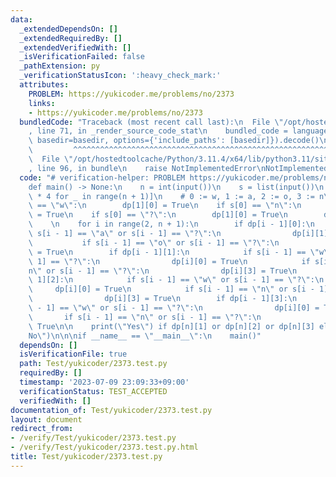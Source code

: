 ```yaml
---
data:
  _extendedDependsOn: []
  _extendedRequiredBy: []
  _extendedVerifiedWith: []
  _isVerificationFailed: false
  _pathExtension: py
  _verificationStatusIcon: ':heavy_check_mark:'
  attributes:
    PROBLEM: https://yukicoder.me/problems/no/2373
    links:
    - https://yukicoder.me/problems/no/2373
  bundledCode: "Traceback (most recent call last):\n  File \"/opt/hostedtoolcache/Python/3.11.4/x64/lib/python3.11/site-packages/onlinejudge_verify/documentation/build.py\"\
    , line 71, in _render_source_code_stat\n    bundled_code = language.bundle(stat.path,\
    \ basedir=basedir, options={'include_paths': [basedir]}).decode()\n          \
    \         ^^^^^^^^^^^^^^^^^^^^^^^^^^^^^^^^^^^^^^^^^^^^^^^^^^^^^^^^^^^^^^^^^^^^^^^^^^^^^^^^^\n\
    \  File \"/opt/hostedtoolcache/Python/3.11.4/x64/lib/python3.11/site-packages/onlinejudge_verify/languages/python.py\"\
    , line 96, in bundle\n    raise NotImplementedError\nNotImplementedError\n"
  code: "# verification-helper: PROBLEM https://yukicoder.me/problems/no/2373\n\n\
    def main() -> None:\n    n = int(input())\n    s = list(input())\n    dp = [[False]\
    \ * 4 for _ in range(n + 1)]\n    # 0 := w, 1 := a, 2 := o, 3 := n\n    if s[0]\
    \ == \"w\":\n        dp[1][0] = True\n    if s[0] == \"n\":\n        dp[1][3]\
    \ = True\n    if s[0] == \"?\":\n        dp[1][0] = True\n        dp[1][3] = True\n\
    \    \n    for i in range(2, n + 1):\n        if dp[i - 1][0]:\n            if\
    \ s[i - 1] == \"a\" or s[i - 1] == \"?\":\n                dp[i][1] = True\n \
    \           if s[i - 1] == \"o\" or s[i - 1] == \"?\":\n                dp[i][2]\
    \ = True\n        if dp[i - 1][1]:\n            if s[i - 1] == \"w\" or s[i -\
    \ 1] == \"?\":\n                dp[i][0] = True\n            if s[i - 1] == \"\
    n\" or s[i - 1] == \"?\":\n                dp[i][3] = True\n        if dp[i -\
    \ 1][2]:\n            if s[i - 1] == \"w\" or s[i - 1] == \"?\":\n           \
    \     dp[i][0] = True\n            if s[i - 1] == \"n\" or s[i - 1] == \"?\":\n\
    \                dp[i][3] = True\n        if dp[i - 1][3]:\n            if s[i\
    \ - 1] == \"w\" or s[i - 1] == \"?\":\n                dp[i][0] = True\n     \
    \       if s[i - 1] == \"n\" or s[i - 1] == \"?\":\n                dp[i][3] =\
    \ True\n\n    print(\"Yes\") if dp[n][1] or dp[n][2] or dp[n][3] else print(\"\
    No\")\n\n\nif __name__ == \"__main__\":\n    main()"
  dependsOn: []
  isVerificationFile: true
  path: Test/yukicoder/2373.test.py
  requiredBy: []
  timestamp: '2023-07-09 23:09:33+09:00'
  verificationStatus: TEST_ACCEPTED
  verifiedWith: []
documentation_of: Test/yukicoder/2373.test.py
layout: document
redirect_from:
- /verify/Test/yukicoder/2373.test.py
- /verify/Test/yukicoder/2373.test.py.html
title: Test/yukicoder/2373.test.py
---
```

